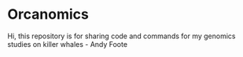 # Orcanomics
Hi, this repository is for sharing code and commands for my genomics studies on killer whales - Andy Foote
